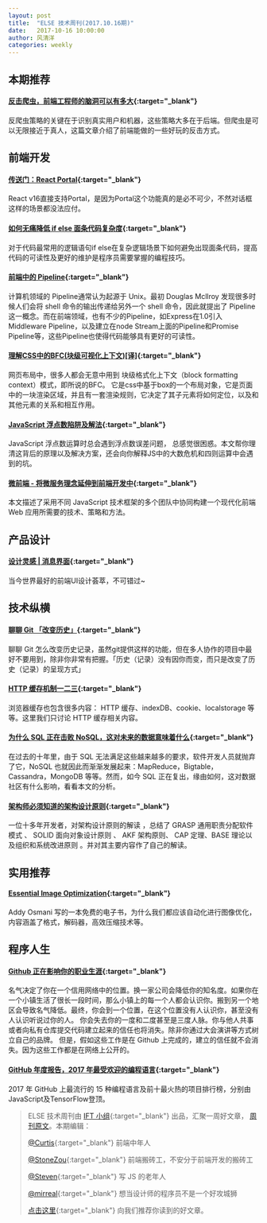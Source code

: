 ```yaml
---
layout: post
title:  "ELSE 技术周刊(2017.10.16期)"
date:   2017-10-16 10:00:00
author: 风清洋
categories: weekly
---
```



## 本期推荐

#### [反击爬虫，前端工程师的脑洞可以有多大](http://litten.me/2017/07/09/prevent-spiders/){:target="_blank"}

反爬虫策略的关键在于识别真实用户和机器，这些策略大多在于后端。但爬虫是可以无限接近于真人，这篇文章介绍了前端能做的一些好玩的反击方式。

## 前端开发

#### [传送门：React Portal](https://zhuanlan.zhihu.com/p/29880992){:target="_blank"}

React v16直接支持Portal，是因为Portal这个功能真的是必不可少，不然对话框这样的场景都没法应付。

#### [如何无痛降低 if else 面条代码复杂度](https://juejin.im/post/59dc66256fb9a0452a3b4832?utm_source=gold_browser_extension){:target="_blank"}

对于代码最常用的逻辑语句if else在复杂逻辑场景下如何避免出现面条代码，提高代码的可读性及更好的维护是程序员需要掌握的编程技巧。

#### [前端中的 Pipeline](https://zhuanlan.zhihu.com/p/28561932){:target="_blank"}

计算机领域的 Pipeline通常认为起源于 Unix。最初 Douglas Mcllroy 发现很多时候人们会将 shell 命令的输出传递给另外一个 shell 命令，因此就提出了 Pipeline这一概念。而在前端领域，也有不少的Pipeline，如Express在1.0引入Middleware Pipeline，以及建立在node Stream上面的Pipeline和Promise Pipeline等，这些Pipeline也使得代码能够具有更好的可读性。

#### [理解CSS中的BFC(块级可视化上下文)[译]](http://flypursue.com/jekyll/update/2015/08/10/bfc.html){:target="_blank"}
网页布局中，很多人都会无意中用到 块级格式化上下文（block formatting context）模式，即所说的BFC。 它是css中基于box的一个布局对象，它是页面中的一块渲染区域，并且有一套渲染规则，它决定了其子元素将如何定位，以及和其他元素的关系和相互作用。

#### [JavaScript 浮点数陷阱及解法](https://github.com/camsong/blog/issues/9){:target="_blank"}
JavaScript 浮点数运算时总会遇到浮点数误差问题， 总感觉很困惑。本文帮你理清这背后的原理以及解决方案，还会向你解释JS中的大数危机和四则运算中会遇到的坑。

#### [微前端 - 将微服务理念延伸到前端开发中](http://www.cnblogs.com/zhuanzhuanfe/p/7644846.html){:target="_blank"}
本文描述了采用不同 JavaScript 技术框架的多个团队中协同构建一个现代化前端 Web 应用所需要的技术、策略和方法。

## 产品设计

#### [设计灵感 | 消息界面](https://zhuanlan.zhihu.com/p/29771780){:target="_blank"}
当今世界最好的前端UI设计荟萃，不可错过~

## 技术纵横

#### [聊聊 Git 「改变历史」](https://zhuanlan.zhihu.com/p/29497618){:target="_blank"}
聊聊 Git 怎么改变历史记录，虽然git提供这样的功能，但在多人协作的项目中最好不要用到，除非你非常有把握。「历史（记录）没有因你而变，而只是改变了历史（记录）的呈现方式」

#### [HTTP 缓存机制一二三](https://zhuanlan.zhihu.com/p/29750583){:target="_blank"}
浏览器缓存也包含很多内容： HTTP 缓存、indexDB、cookie、localstorage 等等。这里我们只讨论 HTTP 缓存相关内容。

#### [为什么 SQL 正在击败 NoSQL，这对未来的数据意味着什么](http://geek.csdn.net/news/detail/238939){:target="_blank"}

在过去的十年里，由于 SQL 无法满足这些越来越多的要求，软件开发人员就抛弃了它，NoSQL 也就因此而渐渐发展起来：MapReduce，Bigtable，Cassandra，MongoDB 等等。然而，如今 SQL 正在复出，缘由如何，这对数据社区有什么影响，看看本文的分析。

#### [架构师必须知道的架构设计原则](https://mp.weixin.qq.com/s?__biz=MjM5MDE0Mjc4MA==&mid=2650998170&idx=1&sn=6defd4f0a9fdb5cf93e6977080c61c70){:target="_blank"}
一位十多年开发者，对架构设计原则的解读 ，总结了 GRASP 通用职责分配软件模式 、 SOLID 面向对象设计原则 、 AKF 架构原则、 CAP 定理、BASE 理论以及组织和系统改进原则   。并对其主要内容作了自己的解读。

## 实用推荐

#### [Essential Image Optimization](https://images.guide/){:target="_blank"}

Addy Osmani 写的一本免费的电子书，为什么我们都应该自动化进行图像优化，内容涵盖了格式，解码器，高效压缩技术等。

## 程序人生

#### [Github 正在影响你的职业生涯](https://juejin.im/post/59ddccd36fb9a0450e75185f){:target="_blank"}
名气决定了你在一个信用网络中的位置。换一家公司会降低你的知名度。如果你在一个小镇生活了很长一段时间，那么小镇上的每一个人都会认识你。搬到另一个地区会导致名气降低。最终，你会到一个位置，在这个位置没有人认识你，甚至没有人认识听说过你的人。
你会失去你的一度和二度甚至是三度人脉。你与他人共事或者向私有仓库提交代码建立起来的信任也将消失。除非你通过大会演讲等方式树立自己的品牌。
但是，假如这些工作是在 Github 上完成的，建立的信任就不会消失。因为这些工作都是在网络上公开的。

#### [GitHub 年度报告，2017 年最受欢迎的编程语言](https://juejin.im/post/59e0352f518825541b03c5e1){:target="_blank"}

2017 年 GitHub 上最流行的 15 种编程语言及前十最火热的项目排行榜，分别由JavaScript及TensorFlow登顶。


> ELSE 技术周刊由 [IFT 小组](https://github.com/CtripFE){:target="_blank"} 出品，汇聚一周好文章， [周刊原文]()。本期编辑：
>
> [@Curtis](https://github.com/CurtisCBS){:target="_blank"} 前端中年人
>
> [@StoneZou](https://github.com/stoneyong){:target="_blank"} 前端搬砖工，不安分于前端开发的搬砖工
>
> [@Steven](https://github.com/StevenX911){:target="_blank"} 写 JS 的老年人
>
> [@mirreal](https://github.com/mirreal){:target="_blank"} 想当设计师的程序员不是一个好攻城狮
>
> [点击这里](https://github.com/CtripFE/fe-weekly/issues){:target="_blank"} 向我们推荐你读到的好文章。
